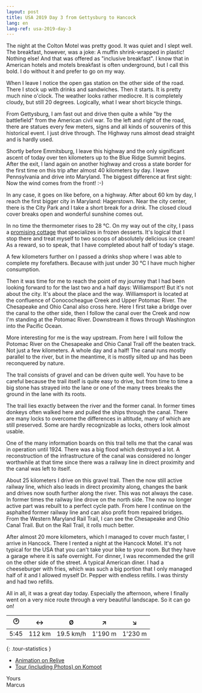 ```yaml
---
layout: post
title: USA 2019 Day 3 from Gettysburg to Hancock
lang: en
lang-ref: usa-2019-day-3
---
```


The night at the Colton Motel was pretty good. It was quiet and I slept well. The breakfast, however, was a joke: A muffin shrink-wrapped in plastic! Nothing else! And that was offered as "inclusive breakfast". I know that in American hotels and motels breakfast is often underground, but I call this bold. I do without it and prefer to go on my way.

When I leave I notice the open gas station on the other side of the road. There I stock up with drinks and sandwiches. Then it starts. It is pretty much nine o'clock. The weather looks rather mediocre. It is completely cloudy, but still 20 degrees. Logically, what I wear short bicycle things.

From Gettysburg, I am fast out and drive then quite a while "by the battlefield" from the American civil war. To the left and right of the road, there are statues every few meters, signs and all kinds of souvenirs of this historical event. I just drive through. The Highway runs almost dead straight and is hardly used.

Shortly before Emmitsburg, I leave this highway and the only significant ascent of today over ten kilometers up to the Blue Ridge Summit begins. After the exit, I land again on another highway and cross a state border for the first time on this trip after almost 40 kilometers by day. I leave Pennsylvania and drive into Maryland. The biggest difference at first sight: Now the wind comes from the front! :-)

In any case, it goes on like before, on a highway. After about 60 km by day, I reach the first bigger city in Maryland: Hagerstown. Near the city center, there is the City Park and I take a short break for a drink. The closed cloud cover breaks open and wonderful sunshine comes out.

In no time the thermometer rises to 28 °C. On my way out of the city, I pass a [promising cottage](http://thebigdipperhag.com/) that specializes in frozen desserts. It's logical that I stop there and treat myself to two scoops of absolutely delicious ice cream! As a reward, so to speak, that I have completed about half of today's stage.

A few kilometers further on I passed a drinks shop where I was able to complete my forefathers. Because with just under 30 °C I have much higher consumption.

Then it was time for me to reach the point of my journey that I had been looking forward to for the last two and a half days: Williamsport! But it's not about the city. It's about the place and the way. Williamsport is located at the confluence of Conococheague Creek and Upper Potomac River. The Chesapeake and Ohio Canal also cross here. Here I first take a bridge over the canal to the other side, then I follow the canal over the Creek and now I'm standing at the Potomac River. Downstream it flows through Washington into the Pacific Ocean.

More interesting for me is the way upstream. From here I will follow the Potomac River on the Chesapeake and Ohio Canal Trail off the beaten track. Not just a few kilometers. A whole day and a half! The canal runs mostly parallel to the river, but in the meantime, it is mostly silted up and has been reconquered by nature.

The trail consists of gravel and can be driven quite well. You have to be careful because the trail itself is quite easy to drive, but from time to time a big stone has strayed into the lane or one of the many trees breaks the ground in the lane with its roots.

The trail lies exactly between the river and the former canal. In former times donkeys often walked here and pulled the ships through the canal. There are many locks to overcome the differences in altitude, many of which are still preserved. Some are hardly recognizable as locks, others look almost usable.

One of the many information boards on this trail tells me that the canal was in operation until 1924. There was a big flood which destroyed a lot. A reconstruction of the infrastructure of the canal was considered no longer worthwhile at that time since there was a railway line in direct proximity and the canal was left to itself.

About 25 kilometers I drive on this gravel trail. Then the now still active railway line, which also leads in direct proximity along, changes the bank and drives now south further along the river. This was not always the case. In former times the railway line drove on the north side. The now no longer active part was rebuilt to a perfect cycle path. From here I continue on the asphalted former railway line and can also profit from repaired bridges. From the Western Maryland Rail Trail, I can see the Chesapeake and Ohio Canal Trail. But on the Rail Trail, it rolls much better.

After almost 20 more kilometers, which I managed to cover much faster, I arrive in Hancock. There I rented a night at the Hancock Motel. It's not typical for the USA that you can't take your bike to your room. But they have a garage where it is safe overnight. For dinner, I was recommended the grill on the other side of the street. A typical American diner. I had a cheeseburger with fries, which was such a big portion that I only managed half of it and I allowed myself Dr. Pepper with endless refills. I was thirsty and had two refills.

All in all, it was a great day today. Especially the afternoon, where I finally went on a very nice route through a very beautiful landscape. So it can go on!

| 🕑    | ↔      | Ø         | ↗     | ↘     |
| :--: | :----: | :-------: | :-----: | :-----: |
| 5:45 | 112 km | 19.5 km/h | 1'190 m | 1'230 m |
{: .tour-statistics }

- [Animation on Relive](https://www.relive.cc/view/gh39086486609)
- [Tour (including Photos) on Komoot](https://www.komoot.com/tour/86902268/zoom)

Yours  
Marcus

<!-- - [Continue reading with day 4](/en/2019/08/17/USA-2019-Day-4/) -->
